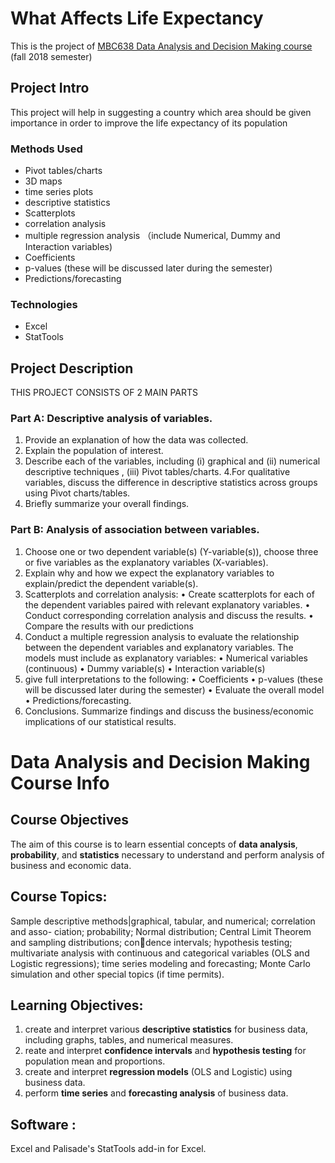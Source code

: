 # What Affects Life Expectancy
This is the project of [MBC638 Data Analysis and Decision Making course](https://github.com/harper-he/Excel/tree/master/Data%20Analysis%20and%20Decision%20Making#data-analysis-and-decision-making-course-info) (fall 2018 semester)
## Project Intro
This project will help in suggesting a country which area should be given importance in order to improve the life expectancy of its population
### Methods Used
* Pivot tables/charts
* 3D maps 
* time series plots
* descriptive statistics
* Scatterplots
* correlation analysis
* multiple regression analysis （include Numerical, Dummy and Interaction variables)
* Coefficients
* p-values (these will be discussed later during the semester)
* Predictions/forecasting
### Technologies
* Excel
* StatTools
## Project Description
THIS PROJECT CONSISTS OF 2 MAIN PARTS
### Part A: Descriptive analysis of variables.
1. Provide an explanation of how the data was collected. 
2. Explain the population of interest.
3. Describe each of the variables, including (i) graphical and (ii) numerical descriptive techniques , (iii) Pivot tables/charts. 
4.For qualitative variables, discuss the difference in descriptive statistics across groups using Pivot charts/tables.
5. Briefly summarize your overall findings.
###  Part B: Analysis of association between variables.
1. Choose one or two dependent variable(s) (Y-variable(s)), choose three or five variables as the explanatory variables (X-variables).
2. Explain why and how we expect the explanatory variables to explain/predict the dependent variable(s). 
3. Scatterplots and correlation analysis: 
• Create scatterplots for each of the dependent variables paired with relevant explanatory variables. 
• Conduct corresponding correlation analysis and discuss the results.
• Compare the results with our predictions
4. Conduct a multiple regression analysis to evaluate the relationship between the dependent variables and explanatory variables. The models must include as explanatory variables:
• Numerical variables (continuous)
• Dummy variable(s)
• Interaction variable(s)
5. give full interpretations to the following:
• Coefficients
• p-values (these will be discussed later during the semester)
• Evaluate the overall model
• Predictions/forecasting.
6. Conclusions. Summarize findings and discuss the business/economic implications of our statistical results. 

# Data Analysis and Decision Making Course Info
## Course Objectives
The aim of this course is to learn essential concepts of **data analysis**, **probability**,
and **statistics** necessary to understand and perform analysis of business and economic data.

## Course Topics: 
Sample descriptive methods|graphical, tabular, and numerical; correlation and asso-
ciation; probability; Normal distribution; Central Limit Theorem and sampling distributions; condence
intervals; hypothesis testing; multivariate analysis with continuous and categorical variables (OLS and
Logistic regressions); time series modeling and forecasting; Monte Carlo simulation and other special
topics (if time permits).

## Learning Objectives:
1. create and interpret various **descriptive statistics** for business data, including graphs, tables, and numerical measures.
2. reate and interpret **confidence intervals** and **hypothesis testing** for population mean and proportions.
3. create and interpret **regression models** (OLS and Logistic) using business data.
4. perform **time series** and **forecasting analysis** of business data.

## Software : 
Excel and Palisade's StatTools add-in for Excel.
